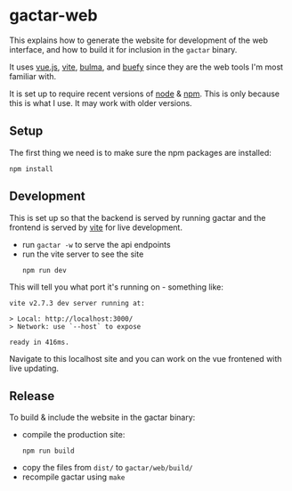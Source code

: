 # gactar-web

This explains how to generate the website for development of the web interface, and how to build it for inclusion in the `gactar` binary.

It uses [vue.js](https://vuejs.org/), [vite](https://vitejs.dev/), [bulma](https://bulma.io/), and [buefy](https://buefy.org/) since they are the web tools I'm most familiar with.

It is set up to require recent versions of [node](https://nodejs.org/) & [npm](https://www.npmjs.com/). This is only because this is what I use. It may work with older versions.

## Setup

The first thing we need is to make sure the npm packages are installed:

```
npm install
```

## Development

This is set up so that the backend is served by running gactar and the frontend is served by [vite](https://vitejs.dev/) for live development.

- run `gactar -w` to serve the api endpoints
- run the vite server to see the site
  ```
  npm run dev
  ```

This will tell you what port it's running on - something like:

```
vite v2.7.3 dev server running at:

> Local: http://localhost:3000/
> Network: use `--host` to expose

ready in 416ms.
```

Navigate to this localhost site and you can work on the vue frontened with live updating.

## Release

To build & include the website in the gactar binary:

- compile the production site:
  ```
  npm run build
  ```
- copy the files from `dist/` to `gactar/web/build/`
- recompile gactar using `make`
